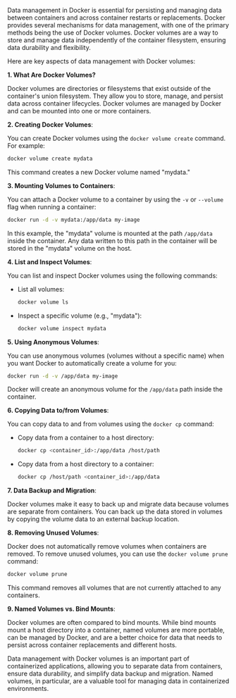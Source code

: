 Data management in Docker is essential for persisting and managing data between containers and across container restarts or replacements. Docker provides several mechanisms for data management, with one of the primary methods being the use of Docker volumes. Docker volumes are a way to store and manage data independently of the container filesystem, ensuring data durability and flexibility.

Here are key aspects of data management with Docker volumes:

**1. What Are Docker Volumes?** 

Docker volumes are directories or filesystems that exist outside of the container's union filesystem. They allow you to store, manage, and persist data across container lifecycles. Docker volumes are managed by Docker and can be mounted into one or more containers.

**2. Creating Docker Volumes**:

You can create Docker volumes using the `docker volume create` command. For example:

```bash
docker volume create mydata
```

This command creates a new Docker volume named "mydata."

**3. Mounting Volumes to Containers**:

You can attach a Docker volume to a container by using the `-v` or `--volume` flag when running a container:

```bash
docker run -d -v mydata:/app/data my-image
```

In this example, the "mydata" volume is mounted at the path `/app/data` inside the container. Any data written to this path in the container will be stored in the "mydata" volume on the host.

**4. List and Inspect Volumes**:

You can list and inspect Docker volumes using the following commands:

- List all volumes:
  ```bash
  docker volume ls
  ```

- Inspect a specific volume (e.g., "mydata"):
  ```bash
  docker volume inspect mydata
  ```

**5. Using Anonymous Volumes**:

You can use anonymous volumes (volumes without a specific name) when you want Docker to automatically create a volume for you:

```bash
docker run -d -v /app/data my-image
```

Docker will create an anonymous volume for the `/app/data` path inside the container.

**6. Copying Data to/from Volumes**:

You can copy data to and from volumes using the `docker cp` command:

- Copy data from a container to a host directory:
  ```bash
  docker cp <container_id>:/app/data /host/path
  ```

- Copy data from a host directory to a container:
  ```bash
  docker cp /host/path <container_id>:/app/data
  ```

**7. Data Backup and Migration**:

Docker volumes make it easy to back up and migrate data because volumes are separate from containers. You can back up the data stored in volumes by copying the volume data to an external backup location.

**8. Removing Unused Volumes**:

Docker does not automatically remove volumes when containers are removed. To remove unused volumes, you can use the `docker volume prune` command:

```bash
docker volume prune
```

This command removes all volumes that are not currently attached to any containers.

**9. Named Volumes vs. Bind Mounts**:

Docker volumes are often compared to bind mounts. While bind mounts mount a host directory into a container, named volumes are more portable, can be managed by Docker, and are a better choice for data that needs to persist across container replacements and different hosts.

Data management with Docker volumes is an important part of containerized applications, allowing you to separate data from containers, ensure data durability, and simplify data backup and migration. Named volumes, in particular, are a valuable tool for managing data in containerized environments.